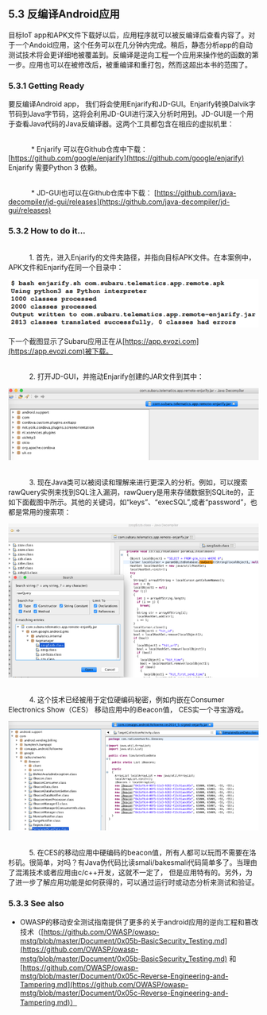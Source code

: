 ## 5.3 反编译Android应用

目标IoT app和APK文件下载好以后，应用程序就可以被反编译后查看内容了。对于一个Andoid应用，这个任务可以在几分钟内完成。稍后，静态分析app的自动测试技术将会更详细地被覆盖到。反编译是逆向工程一个应用来操作他的函数的第一步。应用也可以在被修改后，被重编译和重打包，然而这超出本书的范围了。

### 5.3.1 Getting Ready

要反编译Android app， 我们将会使用Enjarify和JD-GUI。Enjarify转换Dalvik字节码到Java字节码，这将会利用JD-GUI进行深入分析时用到。JD-GUI是一个用于查看Java代码的Java反编译器。这两个工具都包含在相应的虚拟机里：

<br>&emsp;&emsp;&emsp; * Enjarify 可以在Github仓库中下载：
[https://github.com/google/enjarify](https://github.com/google/enjarify)
Enjarify 需要Python 3 依赖。

<br>&emsp;&emsp;&emsp; * JD-GUI也可以在Github仓库中下载：
[https://github.com/java-decompiler/jd-gui/releases](https://github.com/java-decompiler/jd-gui/releases)

### 5.3.2 How to do it...

<br>&emsp;&emsp;&emsp;1. 首先，进入Enjarify的文件夹路径，并指向目标APK文件。在本案例中，APK文件和Enjarify在同一个目录中：

![](../img/5-3/5-3-1.png)


下一个截图显示了Subaru应用正在从[https://app.evozi.com](https://app.evozi.com)被下载。



<br>&emsp;&emsp;&emsp;2. 打开JD-GUI，并拖动Enjarify创建的JAR文件到其中：

![](../img/5-3/5-3-2.png)

<br>&emsp;&emsp;&emsp;3. 现在Java类可以被阅读和理解来进行更深入的分析。例如，可以搜索rawQuery实例来找到SQL注入漏洞，rawQuery是用来存储数据到SQLite的，正如下面截图中所示。其他的关键词，如“keys”、“execSQL”,或者“password”，也都是常用的搜索项：

![](../img/5-3/5-3-3.png)


<br>&emsp;&emsp;&emsp;4. 这个技术已经被用于定位硬编码秘密，例如内嵌在Consumer Electronics Show（CES） 移动应用中的iBeacon值， CES实一个寻宝游戏。

![](../img/5-3/5-3-4.png)

<br>&emsp;&emsp;&emsp;5. 在CES的移动应用中硬编码的beacon值，所有人都可以玩而不需要在洛杉矶。很简单，对吗？有Java伪代码比读smali/bakesmali代码简单多了。当理由了混淆技术或者应用由c/c++开发，这就不一定了， 但是应用特有的。另外，为了进一步了解应用功能是如何获得的，可以通过运行时或动态分析来测试和验证。

### 5.3.3 See also

* OWASP的移动安全测试指南提供了更多的关于android应用的逆向工程和篡改技术（[https://github.com/OWASP/owasp-mstg/blob/master/Document/0x05b-BasicSecurity_Testing.md](https://github.com/OWASP/owasp-mstg/blob/master/Document/0x05b-BasicSecurity_Testing.md) 和 [https://github.com/OWASP/owasp-mstg/blob/master/Document/0x05c-Reverse-Engineering-and-Tampering.md](https://github.com/OWASP/owasp-mstg/blob/master/Document/0x05c-Reverse-Engineering-and-Tampering.md)）